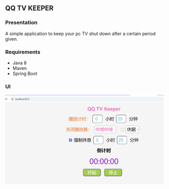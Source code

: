 ## QQ TV KEEPER
### Presentation
  A simple application to keep your pc TV shut down after a certain period given.
### Requirements
- Java 8
- Maven
- Spring Boot
### UI
![UI](readme/qq-keeper.png)
